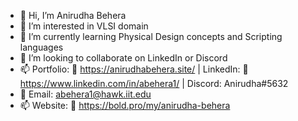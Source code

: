 - 👋 Hi, I’m Anirudha Behera
- 👀 I’m interested in VLSI domain
- 🌱 I’m currently learning Physical Design concepts and Scripting languages
- 💞️ I’m looking to collaborate on LinkedIn or Discord
- 📫 Portfolio: 🔗 https://anirudhabehera.site/ | LinkedIn: 🔗 https://www.linkedin.com/in/abehera1/ | Discord: Anirudha#5632
- 🤝 Email: abehera1@hawk.iit.edu
- 📫 Website: 🔗 https://bold.pro/my/anirudha-behera

<!---
BeheraAnirudh/BeheraAnirudh is a ✨ special ✨ repository because its `README.md` (this file) appears on your GitHub profile.
You can click the Preview link to take a look at your changes.
--->

